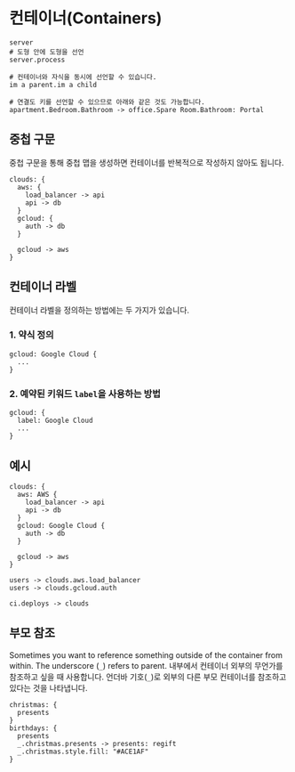 # 컨테이너(Containers)

```d2
server
# 도형 안에 도형을 선언
server.process

# 컨테이너와 자식을 동시에 선언할 수 있습니다.
im a parent.im a child

# 연결도 키를 선언할 수 있으므로 아래와 같은 것도 가능합니다.
apartment.Bedroom.Bathroom -> office.Spare Room.Bathroom: Portal
```

<div className="embedSVG" dangerouslySetInnerHTML={{__html: require('@site/static/img/generated/containers-1.svg2')}}></div>

## 중첩 구문

중첩 구문을 통해 중첩 맵을 생성하면 컨테이너를 반복적으로 작성하지 않아도 됩니다.

```d2
clouds: {
  aws: {
    load_balancer -> api
    api -> db
  }
  gcloud: {
    auth -> db
  }

  gcloud -> aws
}
```

<div className="embedSVG" dangerouslySetInnerHTML={{__html: require('@site/static/img/generated/containers-2.svg2')}}></div>

## 컨테이너 라벨

컨테이너 라벨을 정의하는 방법에는 두 가지가 있습니다.

### 1. 약식 정의

```d2
gcloud: Google Cloud {
  ...
}
```

### 2. 예약된 키워드 `label`을 사용하는 방법

```d2
gcloud: {
  label: Google Cloud
  ...
}
```

## 예시

```d2
clouds: {
  aws: AWS {
    load_balancer -> api
    api -> db
  }
  gcloud: Google Cloud {
    auth -> db
  }

  gcloud -> aws
}

users -> clouds.aws.load_balancer
users -> clouds.gcloud.auth

ci.deploys -> clouds
```

<div className="embedSVG" dangerouslySetInnerHTML={{__html: require('@site/static/img/generated/containers-3.svg2')}}></div>

## 부모 참조

Sometimes you want to reference something outside of the container from within. The underscore (`_`) refers to parent.
내부에서 컨테이너 외부의 무언가를 참조하고 싶을 때 사용합니다.
언더바 기호(`_`)로 외부의 다른 부모 컨테이너를 참조하고 있다는 것을 나타냅니다.

```d2
christmas: {
  presents
}
birthdays: {
  presents
  _.christmas.presents -> presents: regift
  _.christmas.style.fill: "#ACE1AF"
}
```

<div className="embedSVG" dangerouslySetInnerHTML={{__html: require('@site/static/img/generated/containers-underscore.svg2')}}></div>
